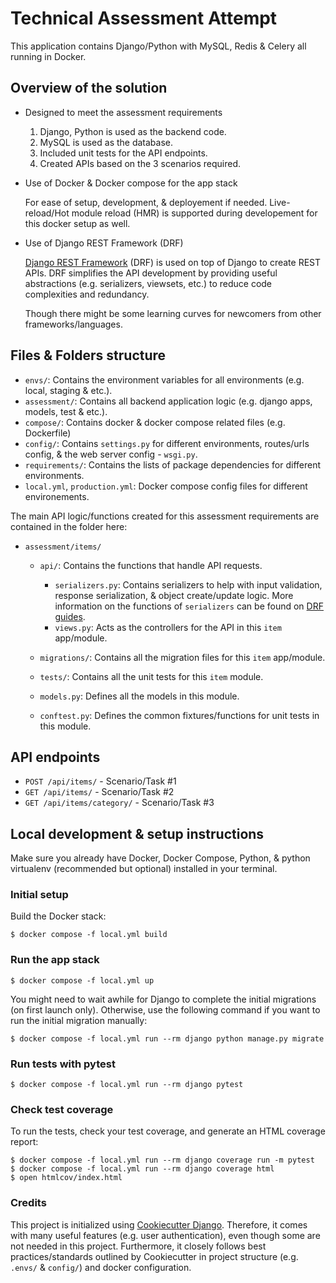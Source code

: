 # Technical Assessment Attempt

This application contains Django/Python with MySQL, Redis & Celery all running in Docker.

## Overview of the solution

- Designed to meet the assessment requirements

  1. Django, Python is used as the backend code.
  1. MySQL is used as the database.
  1. Included unit tests for the API endpoints.
  1. Created APIs based on the 3 scenarios required.

- Use of Docker & Docker compose for the app stack

  For ease of setup, development, & deployement if needed. Live-reload/Hot module reload (HMR) is supported during developement for this docker setup as well.

- Use of Django REST Framework (DRF)

  [Django REST Framework](https://www.django-rest-framework.org/) (DRF) is used on top of Django to create REST APIs. DRF simplifies the API development by providing useful abstractions (e.g. serializers, viewsets, etc.) to reduce code complexities and redundancy.

  Though there might be some learning curves for newcomers from other frameworks/languages.

## Files & Folders structure

- `envs/`: Contains the environment variables for all environments (e.g. local, staging & etc.).
- `assessment/`: Contains all backend application logic (e.g. django apps, models, test & etc.).
- `compose/`: Contains docker & docker compose related files (e.g. Dockerfile)
- `config/`: Contains `settings.py` for different environments, routes/urls config, & the web server config - `wsgi.py`.
- `requirements/`: Contains the lists of package dependencies for different environments.
- `local.yml`, `production.yml`: Docker compose config files for different environements.

The main API logic/functions created for this assessment requirements are contained in the folder here:

- `assessment/items/`

  - `api/`: Contains the functions that handle API requests.

    - `serializers.py`: Contains serializers to help with input validation, response serialization, & object create/update logic. More information on the functions of `serializers` can be found on [DRF guides](https://www.django-rest-framework.org/api-guide/serializers/).
    - `views.py`: Acts as the controllers for the API in this `item` app/module.

  - `migrations/`: Contains all the migration files for this `item` app/module.
  - `tests/`: Contains all the unit tests for this `item` module.
  - `models.py`: Defines all the models in this module.
  - `conftest.py`: Defines the common fixtures/functions for unit tests in this module.

## API endpoints

- `POST /api/items/` - Scenario/Task #1
- `GET /api/items/` - Scenario/Task #2
- `GET /api/items/category/` - Scenario/Task #3

## Local development & setup instructions

Make sure you already have Docker, Docker Compose, Python, & python virtualenv (recommended but optional) installed in your terminal.

### Initial setup

Build the Docker stack:

```
$ docker compose -f local.yml build
```

### Run the app stack

```
$ docker compose -f local.yml up
```

You might need to wait awhile for Django to complete the initial migrations (on first launch only). Otherwise, use the following command if you want to run the initial migration manually:

```
$ docker compose -f local.yml run --rm django python manage.py migrate
```

### Run tests with pytest

```
$ docker compose -f local.yml run --rm django pytest
```

### Check test coverage

To run the tests, check your test coverage, and generate an HTML coverage report:

```
$ docker compose -f local.yml run --rm django coverage run -m pytest
$ docker compose -f local.yml run --rm django coverage html
$ open htmlcov/index.html
```

### Credits

This project is initialized using [Cookiecutter Django](https://github.com/cookiecutter/cookiecutter-django). Therefore, it comes with many useful features (e.g. user authentication), even though some are not needed in this project. Furthermore, it closely follows best practices/standards outlined by Cookiecutter in project structure (e.g. `.envs/` & `config/`) and docker configuration.
